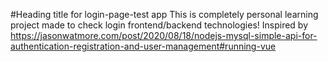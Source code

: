 #Heading title for login-page-test app
This is completely personal learning project made to check login frontend/backend technologies!
Inspired by <https://jasonwatmore.com/post/2020/08/18/nodejs-mysql-simple-api-for-authentication-registration-and-user-management#running-vue>